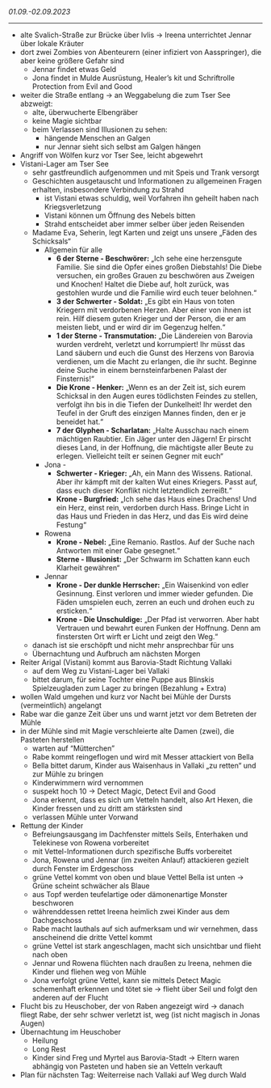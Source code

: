 
*01.09.-02.09.2023*





---

- alte Svalich-Straße zur Brücke über Ivlis → Ireena unterrichtet Jennar über lokale Kräuter
- dort zwei Zombies von Abenteurern (einer infiziert von Aasspringer), die aber keine größere Gefahr sind
  - Jennar findet etwas Geld
  - Jona findet in Mulde Ausrüstung, Healer’s kit und Schriftrolle Protection from Evil and Good
- weiter die Straße entlang → an Weggabelung die zum Tser See abzweigt:
  - alte, überwucherte Elbengräber
  - keine Magie sichtbar
  - beim Verlassen sind Illusionen zu sehen:
    - hängende Menschen an Galgen
    - nur Jennar sieht sich selbst am Galgen hängen
- Angriff von Wölfen kurz vor Tser See, leicht abgewehrt
- Vistani-Lager am Tser See
  - sehr gastfreundlich aufgenommen und mit Speis und Trank versorgt
  - Geschichten ausgetauscht und Informationen zu allgemeinen Fragen erhalten, insbesondere Verbindung zu Strahd
    - ist Vistani etwas schuldig, weil Vorfahren ihn geheilt haben nach Kriegsverletzung
    - Vistani können um Öffnung des Nebels bitten
    - Strahd entscheidet aber immer selber über jeden Reisenden
  - Madame Eva, Seherin, legt Karten und zeigt uns unsere „Fäden des Schicksals“
    - Allgemein für alle
      - **6 der Sterne - Beschwörer:** „Ich sehe eine herzensgute Familie. Sie sind die Opfer eines großen Diebstahls! Die Diebe versuchen, ein großes Grauen zu beschwören aus Zweigen und Knochen! Haltet die Diebe auf, holt zurück, was gestohlen wurde und die Familie wird euch teuer belohnen.“
      - **3 der Schwerter - Soldat:** „Es gibt ein Haus von toten Kriegern mit verdorbenen Herzen. Aber einer von ihnen ist rein. Hilf diesem guten Krieger und der Person, die er am meisten liebt, und er wird dir im Gegenzug helfen.“
      - **1 der Sterne - Transmutation:** „Die Ländereien von Barovia wurden verdreht, verletzt und korrumpiert! Ihr müsst das Land säubern und euch die Gunst des Herzens von Barovia verdienen, um die Macht zu erlangen, die ihr sucht. Beginne deine Suche in einem bernsteinfarbenen Palast der Finsternis!“
      - **Die Krone - Henker:** „Wenn es an der Zeit ist, sich eurem Schicksal in den Augen eures tödlichsten Feindes zu stellen, verfolgt ihn bis in die Tiefen der Dunkelheit! Ihr werdet den Teufel in der Gruft des einzigen Mannes finden, den er je beneidet hat.“
      - **7 der Glyphen - Scharlatan:** „Halte Ausschau nach einem mächtigen Raubtier. Ein Jäger unter den Jägern! Er pirscht dieses Land, in der Hoffnung, die mächtigste aller Beute zu erlegen. Vielleicht teilt er seinen Gegner mit euch“
    - Jona -
      - **Schwerter - Krieger:** „Ah, ein Mann des Wissens. Rational. Aber ihr kämpft mit der kalten Wut eines Kriegers. Passt auf, dass euch dieser Konflikt nicht letztendlich zerreißt.“ 
      - **Krone - Burgfried:** „Ich sehe das Haus eines Drachens! Und ein Herz, einst rein, verdorben durch Hass. Bringe Licht in das Haus und Frieden in das Herz, und das Eis wird deine Festung“
    - Rowena
      - **Krone - Nebel:** „Eine Remanio. Rastlos. Auf der Suche nach Antworten mit einer Gabe gesegnet.“
      - **Sterne - Illusionist:** „Der Schwarm im Schatten kann euch Klarheit gewähren“
    - Jennar
      - **Krone - Der dunkle Herrscher:** „Ein Waisenkind von edler Gesinnung. Einst verloren und immer wieder gefunden. Die Fäden umspielen euch, zerren an euch und drohen euch zu ersticken.“
      - **Krone - Die Unschuldige:** „Der Pfad ist verworren. Aber habt Vertrauen und bewahrt euren Funken der Hoffnung. Denn am finstersten Ort wirft er Licht und zeigt den Weg.“
  - danach ist sie erschöpft und nicht mehr ansprechbar für uns
  - Übernachtung und Aufbruch am nächsten Morgen
- Reiter Arigal (Vistani) kommt aus Barovia-Stadt Richtung Vallaki
  - auf dem Weg zu Vistani-Lager bei Vallaki
  - bittet darum, für seine Tochter eine Puppe aus Blinskis Spielzeugladen zum Lager zu bringen (Bezahlung + Extra)
- wollen Wald umgehen und kurz vor Nacht bei Mühle der Dursts (vermeintlich) angelangt
- Rabe war die ganze Zeit über uns und warnt jetzt vor dem Betreten der Mühle
- in der Mühle sind mit Magie verschleierte alte Damen (zwei), die Pasteten herstellen
  - warten auf “Mütterchen”
  - Rabe kommt reingeflogen und wird mit Messer attackiert von Bella
  - Bella bittet darum, Kinder aus Waisenhaus in Vallaki „zu retten“ und zur Mühle zu bringen
  - Kinderwimmern wird vernommen
  - suspekt hoch 10 → Detect Magic, Detect Evil and Good
  - Jona erkennt, dass es sich um Vetteln handelt, also Art Hexen, die Kinder fressen und zu dritt am stärksten sind
  - verlassen Mühle unter Vorwand
- Rettung der Kinder
  - Befreiungsausgang im Dachfenster mittels Seils, Enterhaken und Telekinese von Rowena vorbereitet
  - mit Vettel-Informationen durch spezifische Buffs vorbereitet
  - Jona, Rowena und Jennar (im zweiten Anlauf) attackieren gezielt durch Fenster im Erdgeschoss
  - grüne Vettel kommt von oben und blaue Vettel Bella ist unten → Grüne scheint schwächer als Blaue
  - aus Topf werden teufelartige oder dämonenartige Monster beschworen
  - währenddessen rettet Ireena heimlich zwei Kinder aus dem Dachgeschoss
  - Rabe macht lauthals auf sich aufmerksam und wir vernehmen, dass anscheinend die dritte Vettel kommt
  - grüne Vettel ist stark angeschlagen, macht sich unsichtbar und flieht nach oben
  - Jennar und Rowena flüchten nach draußen zu Ireena, nehmen die Kinder und fliehen weg von Mühle
  - Jona verfolgt grüne Vettel, kann sie mittels Detect Magic schemenhaft erkennen und tötet sie → flieht über Seil und folgt den anderen auf der Flucht
- Flucht bis zu Heuschober, der von Raben angezeigt wird → danach fliegt Rabe, der sehr schwer verletzt ist, weg (ist nicht magisch in Jonas Augen)
- Übernachtung im Heuschober
  - Heilung
  - Long Rest
  - Kinder sind Freg und Myrtel aus Barovia-Stadt → Eltern waren abhängig von Pasteten und haben sie an Vetteln verkauft
- Plan für nächsten Tag: Weiterreise nach Vallaki auf Weg durch Wald









  
  
  
  
  
  

  

  
  
  


  
  
  
 

  
  
  


  

  







 
